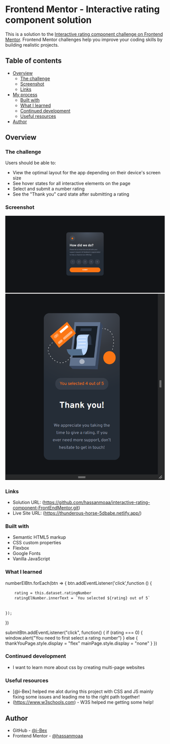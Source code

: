 # Frontend Mentor - Interactive rating component solution

This is a solution to the [Interactive rating component challenge on Frontend Mentor](https://www.frontendmentor.io/challenges/interactive-rating-component-koxpeBUmI). Frontend Mentor challenges help you improve your coding skills by building realistic projects. 

## Table of contents

- [Overview](#overview)
  - [The challenge](#the-challenge)
  - [Screenshot](#screenshot)
  - [Links](#links)
- [My process](#my-process)
  - [Built with](#built-with)
  - [What I learned](#what-i-learned)
  - [Continued development](#continued-development)
  - [Useful resources](#useful-resources)
- [Author](#author)


## Overview

### The challenge

Users should be able to:

- View the optimal layout for the app depending on their device's screen size
- See hover states for all interactive elements on the page
- Select and submit a number rating
- See the "Thank you" card state after submitting a rating

### Screenshot

![Desktop photo](solution-screens/desktop-main.png)
![Mobile-thankYou state](solution-screens/mobile-thankyou-state.png)

### Links

- Solution URL: (https://github.com/hassanmoaa/interactive-rating-component-FrontEndMentor.git)
- Live Site URL: (https://thunderous-horse-5dbabe.netlify.app/)


### Built with

- Semantic HTML5 markup
- CSS custom properties
- Flexbox
- Google Fonts
- Vanilla JavaScript


### What I learned


numberElBtn.forEach(btn => {
    btn.addEventListener('click',function () {

        rating = this.dataset.ratingNumber
        ratingElNumber.innerText = `You selected ${rating} out of 5`


    });
})

submitBtn.addEventListener("click", function() {
    if (rating === 0) {
        window.alert("You need to first select a rating number")
    } else {
        thankYouPage.style.display = "flex"
        mainPage.style.display = "none"
    }
})

### Continued development

- I want to learn more about css by creating multi-page websites

### Useful resources
- [@i-Bex] helped me alot during this project with CSS and JS mainly fixing some issues and leading me to the right path together!
- (https://www.w3schools.com) - W3S helped me getting some help!


## Author
- GitHub -  [@i-Bex](https://github.com/i-Bex)
- Frontend Mentor - [@hassanmoaa](https://www.frontendmentor.io/profile/hassanmoaa)
